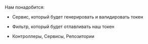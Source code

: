 Нам понадобится:
- Сервис, который будет генерировать и валидировать токен
- Фильтр, который будет отлавливать наш токен

- Контроллеры, Сервисы, Репозитории